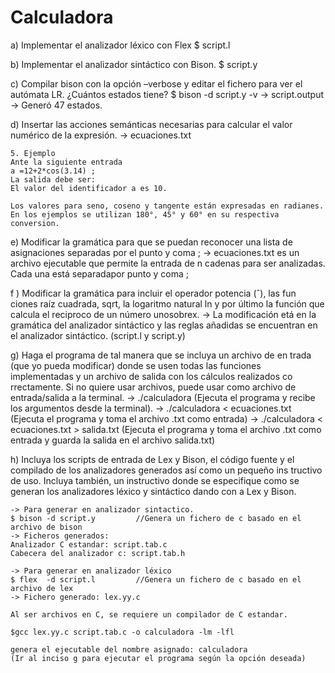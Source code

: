 # Calculadora

a) Implementar el analizador léxico con Flex
    $ script.l

b) Implementar el analizador sintáctico con Bison. 
    $ script.y

c) Compilar bison con la opción –verbose y editar el fichero para ver el autómata LR. ¿Cuántos estados tiene? 
    $ bison -d script.y -v
    -> script.output
    -> Generó 47 estados.

d) Insertar las acciones semánticas necesarias para calcular el valor numérico de la expresión. 
    -> ecuaciones.txt

    5. Ejemplo 
    Ante la siguiente entrada 
    a =12+2*cos(3.14) ; 
    La salida debe ser: 
    El valor del identificador a es 10. 

    Los valores para seno, coseno y tangente están expresadas en radianes. 
    En los ejemplos se utilizan 180°, 45° y 60° en su respectiva conversion. 


e) Modificar la gramática para que se puedan reconocer una lista de asignaciones separadas por el punto y coma ; 
    -> ecuaciones.txt es un archivo ejecutable que permite la entrada de n cadenas para ser analizadas.
        Cada una está separadapor punto y coma ;

f ) Modificar la gramática para incluir el operador potencia (ˆ), las fun ciones raíz cuadrada, sqrt, la logaritmo natural ln y por último la función que calcula el reciproco de un número unosobrex. 
    -> La modificación etá en la gramática del analizador sintáctico y las reglas añadidas se encuentran en el analizador sintáctico.
    (script.l y script.y)

g) Haga el programa de tal manera que se incluya un archivo de en trada (que yo pueda modificar) donde se usen todas las funciones implementadas y un archivo de salida con los cálculos realizados co rrectamente. Si no quiere usar archivos, puede usar como archivo de entrada/salida a la terminal. 
    -> ./calculadora (Ejecuta el programa y recibe los argumentos desde la terminal).
    -> ./calculadora < ecuaciones.txt (Ejecuta el programa y toma el archivo .txt como entrada)
    -> ./calculadora < ecuaciones.txt > salida.txt (Ejecuta el programa y toma el archivo .txt como entrada y guarda la salida en el archivo salida.txt)

h) Incluya los scripts de entrada de Lex y Bison, el código fuente y el compilado de los analizadores generados así como un pequeño ins tructivo de uso. Incluya también, un instructivo donde se especifique como se generan los analizadores léxico y sintáctico dando con a Lex y Bison.
    
    -> Para generar en analizador sintactico.
    $ bison -d script.y         //Genera un fichero de c basado en el archivo de bison
    -> Ficheros generados: 
    Analizador C estandar: script.tab.c
    Cabecera del analizador c: script.tab.h

    -> Para generar en analizador léxico
    $ flex  -d script.l         //Genera un fichero de c basado en el archivo de lex
    -> Fichero generado: lex.yy.c

    Al ser archivos en C, se requiere un compilador de C estandar.

    $gcc lex.yy.c script.tab.c -o calculadora -lm -lfl

    genera el ejecutable del nombre asignado: calculadora
    (Ir al inciso g para ejecutar el programa según la opción deseada)
